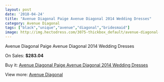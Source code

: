 ```yaml
---
layout: post
date: '2018-04-24'
title: "Avenue Diagonal Paige Avenue Diagonal 2014 Wedding Dresses"
category: Avenue Diagonal
tags: ["black","unique","avenue","diagonal","bridesmaid"]
image: http://img.hectodress.com/3075-thickbox_default/avenue-diagonal-paige-avenue-diagonal-2014-wedding-dresses.jpg
---
```

Avenue Diagonal Paige Avenue Diagonal 2014 Wedding Dresses

On Sales: **$283.04**
<a href="https://www.hectodress.com/avenue-diagonal/1665-avenue-diagonal-paige-avenue-diagonal-2014-wedding-dresses.html"><amp-img layout="responsive" width="600" height="600" src="//img.hectodress.com/3075-thickbox_default/avenue-diagonal-paige-avenue-diagonal-2014-wedding-dresses.jpg" alt="Avenue Diagonal Paige Avenue Diagonal 2014 Wedding Dresses 0" /></a>
<a href="https://www.hectodress.com/avenue-diagonal/1665-avenue-diagonal-paige-avenue-diagonal-2014-wedding-dresses.html"><amp-img layout="responsive" width="600" height="600" src="//img.hectodress.com/3077-thickbox_default/avenue-diagonal-paige-avenue-diagonal-2014-wedding-dresses.jpg" alt="Avenue Diagonal Paige Avenue Diagonal 2014 Wedding Dresses 1" /></a>
<a href="https://www.hectodress.com/avenue-diagonal/1665-avenue-diagonal-paige-avenue-diagonal-2014-wedding-dresses.html"><amp-img layout="responsive" width="600" height="600" src="//img.hectodress.com/3076-thickbox_default/avenue-diagonal-paige-avenue-diagonal-2014-wedding-dresses.jpg" alt="Avenue Diagonal Paige Avenue Diagonal 2014 Wedding Dresses 2" /></a>

Buy it: [Avenue Diagonal Paige Avenue Diagonal 2014 Wedding Dresses](https://www.hectodress.com/avenue-diagonal/1665-avenue-diagonal-paige-avenue-diagonal-2014-wedding-dresses.html "Avenue Diagonal Paige Avenue Diagonal 2014 Wedding Dresses")

View more: [Avenue Diagonal](https://www.hectodress.com/23-avenue-diagonal "Avenue Diagonal")